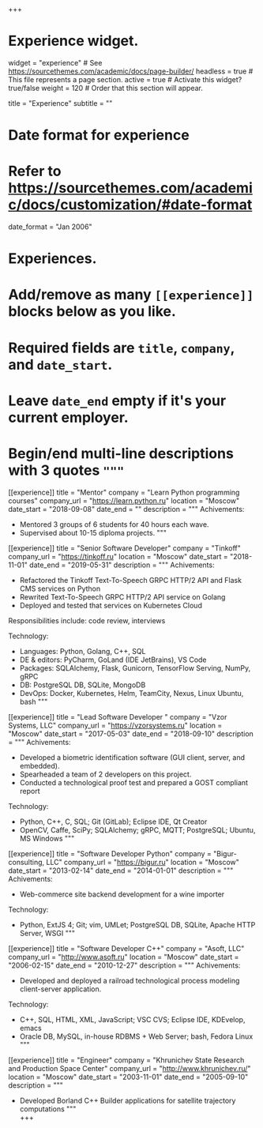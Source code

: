 +++
# Experience widget.
widget = "experience"  # See https://sourcethemes.com/academic/docs/page-builder/
headless = true  # This file represents a page section.
active = true  # Activate this widget? true/false
weight = 120  # Order that this section will appear.

title = "Experience"
subtitle = ""

# Date format for experience
#   Refer to https://sourcethemes.com/academic/docs/customization/#date-format
date_format = "Jan 2006"

# Experiences.
#   Add/remove as many `[[experience]]` blocks below as you like.
#   Required fields are `title`, `company`, and `date_start`.
#   Leave `date_end` empty if it's your current employer.
#   Begin/end multi-line descriptions with 3 quotes `"""`
[[experience]]
  title = "Mentor"
  company = "Learn Python programming courses"
  company_url = "https://learn.python.ru"
  location = "Moscow"
  date_start = "2018-09-08"
  date_end = ""
  description = """
  Achivements:
  
  * Mentored 3 groups of 6 students for 40 hours each wave.
  * Supervised about 10-15 diploma projects.
  """

[[experience]]
  title = "Senior Software Developer"
  company = "Tinkoff"
  company_url = "https://tinkoff.ru"
  location = "Moscow"
  date_start = "2018-11-01"
  date_end = "2019-05-31"
  description = """
  Achivements:
  
  * Refactored the Tinkoff Text-To-Speech GRPC HTTP/2 API and Flask CMS services on Python
  * Rewrited Text-To-Speech GRPC HTTP/2 API service on Golang
  * Deployed and tested that services on Kubernetes Cloud

  Responsibilities include: code review, interviews

  Technology:

  * Languages: Python, Golang, C++, SQL
  * DE & editors: PyCharm, GoLand (IDE JetBrains), VS Code
  * Packages: SQLAlchemy, Flask, Gunicorn, TensorFlow Serving, NumPy, gRPC
  * DB: PostgreSQL DB, SQLite, MongoDB
  * DevOps: Docker, Kubernetes, Helm, TeamCity, Nexus, Linux Ubuntu, bash
  """

[[experience]]
  title = "Lead Software Developer "
  company = "Vzor Systems, LLC"
  company_url = "https://vzorsystems.ru"
  location = "Moscow"
  date_start = "2017-05-03"
  date_end = "2018-09-10"
  description = """
  Achivements:

  * Developed a biometric identification software (GUI client, server, and embedded).
  * Spearheaded a team of 2 developers on this project.
  * Conducted a technological proof test and prepared a GOST compliant report

  Technology:

  * Python, C++, C, SQL; Git (GitLab); Eclipse IDE, Qt Creator
  * OpenCV, Caffe, SciPy; SQLAlchemy; gRPC, MQTT; PostgreSQL; Ubuntu, MS Windows
  """

[[experience]]
  title = "Software Developer Python"
  company = "Bigur-consulting, LLC"
  company_url = "https://bigur.ru"
  location = "Moscow"
  date_start = "2013-02-14"
  date_end = "2014-01-01"
  description = """
  Achivements:
  
  * Web-commerce site backend development for a wine importer

  Technology:

  * Python, ExtJS 4; Git; vim, UMLet; PostgreSQL DB, SQLite, Apache HTTP Server, WSGI
  """

[[experience]]
  title = "Software Developer C++"
  company = "Asoft, LLC"
  company_url = "http://www.asoft.ru"
  location = "Moscow"
  date_start = "2006-02-15"
  date_end = "2010-12-27"
  description = """
  Achivements:
  
  * Developed and deployed a railroad technological process modeling client-server application.

  Technology:

  * С++, SQL, HTML, XML, JavaScript; VSC CVS; Eclipse IDE, KDEvelop, emacs
  * Oracle DB, MySQL, in-house RDBMS + Web Server; bash, Fedora Linux
  """

[[experience]]
  title = "Engineer"
  company = "Khrunichev State Research and Production Space Center"
  company_url = "http://www.khrunichev.ru/"
  location = "Moscow"
  date_start = "2003-11-01"
  date_end = "2005-09-10"
  description = """
  * Developed Borland C++ Builder applications for satellite trajectory computations
  """    
+++
